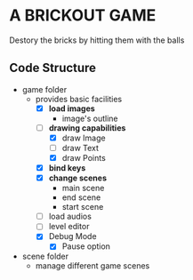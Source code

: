 # A BRICKOUT GAME

Destory the bricks by hitting them with the balls

## Code Structure

-   game folder
    -   provides basic facilities
        -   [x] **load images**
            -   image's outline
        -   [ ] **drawing capabilities**
            -   [x] draw Image
            -   [ ] draw Text
            -   [x] draw Points
        -   [x] **bind keys**
        -   [x] **change scenes**
            -   main scene
            -   end scene
            -   start scene
        -   [ ] load audios
        -   [ ] level editor
        -   [x] Debug Mode
            -   [x] Pause option
-   scene folder
    -   manage different game scenes
